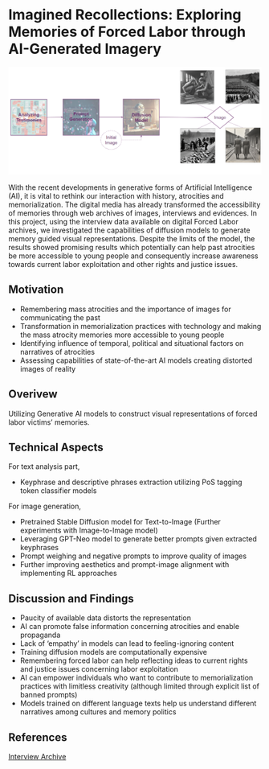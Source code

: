 # Imagined Recollections: Exploring Memories of Forced Labor through AI-Generated Imagery

<p align="center">
    <img src="https://github.com/hasanselimyagci/css-project-diffusion/blob/main/overview.png">
  </p>

With the recent developments in generative forms of Artificial Intelligence (AI), it is vital to rethink our interaction with history, atrocities and memorialization. The digital media has already transformed the accessibility of memories through web archives of images, interviews and evidences. In this project, using the interview data available on digital Forced Labor archives, we investigated the capabilities of diffusion models to generate memory guided visual representations. Despite the limits of the model, the results showed promising results which potentially can help past atrocities be more accessible to young people and consequently increase awareness towards current labor exploitation and other rights and justice issues.

## Motivation

* Remembering mass atrocities and the importance of images for communicating the past
* Transformation in memorialization practices with technology and making the mass atrocity memories more accessible to young people
* Identifying influence of temporal, political and situational factors on narratives of atrocities
* Assessing capabilities of state-of-the-art AI models creating distorted images of reality

## Overivew 

Utilizing Generative AI models to construct visual representations of forced labor victims’ memories.

## Technical Aspects

For text analysis part, 
* Keyphrase and descriptive phrases extraction utilizing PoS tagging token classifier models

For image generation,
* Pretrained Stable Diffusion model for Text-to-Image (Further experiments with Image-to-Image model)
* Leveraging GPT-Neo model to generate better prompts given extracted keyphrases
* Prompt weighing and negative prompts to improve quality of images
* Further improving aesthetics and prompt-image alignment with implementing RL approaches

## Discussion and Findings

* Paucity of available data distorts the representation
* AI can promote false information concerning atrocities and enable propaganda
* Lack of ‘empathy’ in models can lead to feeling-ignoring content
* Training diffusion models are computationally expensive
* Remembering forced labor can help reflecting ideas to current rights and justice issues concerning labor exploitation
* AI can empower individuals who want to contribute to memorialization practices with limitless creativity (although limited through explicit list of banned prompts)
* Models trained on different language texts help us understand different narratives among cultures and memory politics


## References

[Interview Archive](https://archiv.zwangsarbeit-archiv.de/ "Forced Labor 1939-1945 Memory and History")
